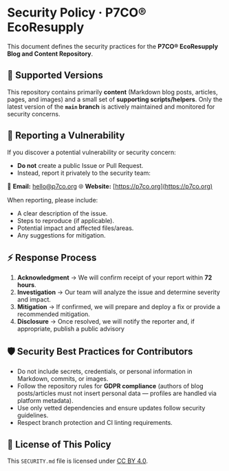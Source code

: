# Security Policy · P7CO® EcoResupply

This document defines the security practices for the **P7CO® EcoResupply Blog and Content Repository**.

## 🔐 Supported Versions

This repository contains primarily **content** (Markdown blog posts, articles, pages, and images) and a small set of **supporting scripts/helpers**.
Only the latest version of the **`main` branch** is actively maintained and monitored for security concerns.

## 📩 Reporting a Vulnerability

If you discover a potential vulnerability or security concern:

* **Do not** create a public Issue or Pull Request.
* Instead, report it privately to the security team:

📧 **Email:** [hello@p7co.org](mailto:hello@p7co.org)
🌐 **Website:** [https://p7co.org](https://p7co.org)

When reporting, please include:

* A clear description of the issue.
* Steps to reproduce (if applicable).
* Potential impact and affected files/areas.
* Any suggestions for mitigation.

## ⚡ Response Process

1. **Acknowledgment** → We will confirm receipt of your report within **72 hours**.
2. **Investigation** → Our team will analyze the issue and determine severity and impact.
3. **Mitigation** → If confirmed, we will prepare and deploy a fix or provide a recommended mitigation.
4. **Disclosure** → Once resolved, we will notify the reporter and, if appropriate, publish a public advisory

## 🛡️ Security Best Practices for Contributors

* Do not include secrets, credentials, or personal information in Markdown, commits, or images.
* Follow the repository rules for **GDPR compliance** (authors of blog posts/articles must not insert personal data — profiles are handled via platform metadata).
* Use only vetted dependencies and ensure updates follow security guidelines.
* Respect branch protection and CI linting requirements.

## 📜 License of This Policy

This `SECURITY.md` file is licensed under [CC BY 4.0](https://creativecommons.org/licenses/by/4.0/).
